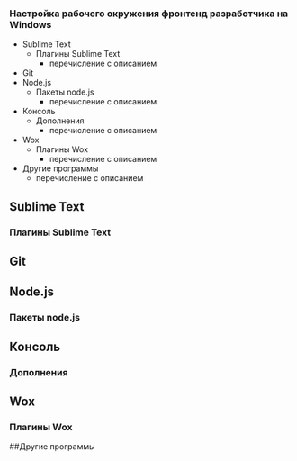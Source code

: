 ### Настройка рабочего окружения фронтенд разработчика на Windows

- Sublime Text
  - Плагины Sublime Text
    - перечисление с описанием
- Git
- Node.js
  - Пакеты node.js
    - перечисление с описанием
- Консоль
  - Дополнения
    - перечисление с описанием
- Wox
  - Плагины Wox
    - перечисление с описанием
- Другие программы
  - перечисление с описанием

## Sublime Text
### Плагины Sublime Text

## Git

## Node.js
### Пакеты node.js

## Консоль
### Дополнения

## Wox
### Плагины Wox

##Другие программы